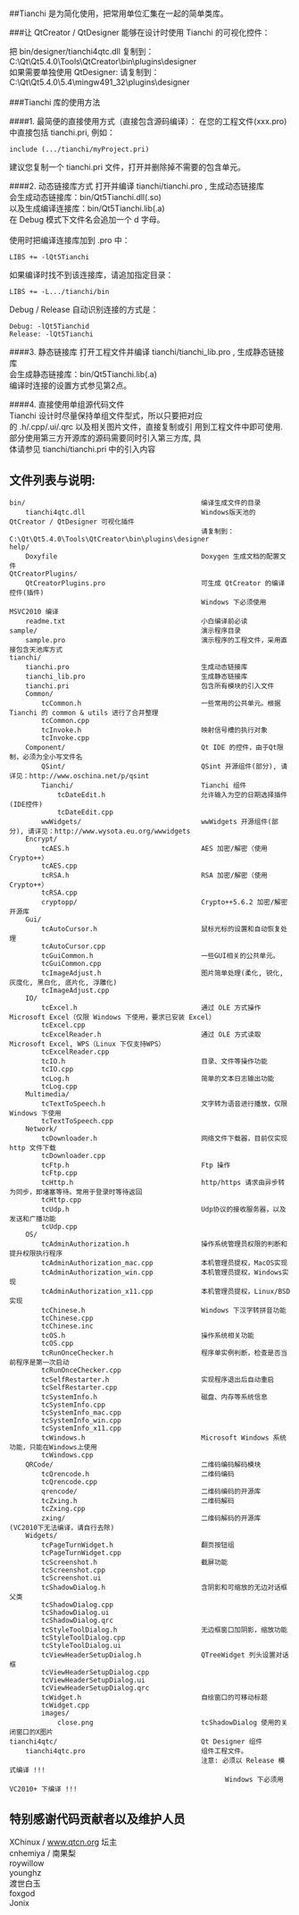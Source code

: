 ﻿##

##Tianchi 是为简化使用，把常用单位汇集在一起的简单类库。<br/>

###让 QtCreator / QtDesigner 能够在设计时使用 Tianchi 的可视化控件：

把 bin/designer/tianchi4qtc.dll 复制到：C:\\Qt\\Qt5.4.0\\Tools\\QtCreator\\bin\\plugins\\designer<br/>
如果需要单独使用 QtDesigner: 请复制到：C:\\Qt\\Qt5.4.0\\5.4\\mingw491_32\\plugins\\designer<br/>
<br/>
###Tianchi 库的使用方法

####1. 最简便的直接使用方式（直接包含源码编译）：
在您的工程文件(xxx.pro)中直接包括 tianchi.pri, 例如：<br/>

    include (.../tianchi/myProject.pri)
建议您复制一个 tianchi.pri 文件，打开并删除掉不需要的包含单元。<br/>

####2. 动态链接库方式
打开并编译 tianchi/tianchi.pro , 生成动态链接库<br/>
会生成动态链接库：bin/Qt5Tianchi.dll(.so)<br/>
以及生成编译连接库：bin/Qt5Tianchi.lib(.a)<br/>
在 Debug 模式下文件名会追加一个 d 字母。<br/>
<br/>
使用时把编译连接库加到 .pro 中：<br/>

    LIBS += -lQt5Tianchi
如果编译时找不到该连接库，请追加指定目录：<br/>

    LIBS += -L.../tianchi/bin
Debug / Release 自动识别连接的方式是：<br/>

    Debug: -lQt5Tianchid
    Release: -lQt5Tianchi
####3. 静态链接库
打开工程文件并编译 tianchi/tianchi_lib.pro , 生成静态链接库<br/>
会生成静态链接库：bin/Qt5Tianchi.lib(.a)<br/>
编译时连接的设置方式参见第2点。<br/>

####4. 直接使用单组源代码文件<br/>
Tianchi 设计时尽量保持单组文件型式，所以只要把对应<br/>
的 .h/.cpp/.ui/.qrc 以及相关图片文件，直接复制或引
用到工程文件中即可使用.<br/>
部分使用第三方开源库的源码需要同时引入第三方库, 具<br/>
体请参见 tianchi/tianchi.pri 中的引入内容<br/>

文件列表与说明:
---------------

    bin/                                            编译生成文件的目录
        tianchi4qtc.dll                             Windows版天池的 QtCreator / QtDesigner 可视化插件
                                                    请复制到：C:\Qt\Qt5.4.0\Tools\QtCreator\bin\plugins\designer
    help/
        Doxyfile                                    Doxygen 生成文档的配置文件
    QtCreatorPlugins/
        QtCreatorPlugins.pro                        可生成 QtCreator 的编译控件(插件)
                                                    Windows 下必须使用 MSVC2010 编译
        readme.txt                                  小白编译前必读
    sample/                                         演示程序目录
        sample.pro                                  演示程序的工程文件，采用直接包含天池库方式
    tianchi/
        tianchi.pro                                 生成动态链接库
        tianchi_lib.pro                             生成静态链接库
        tianchi.pri                                 包含所有模块的引入文件
        Common/
            tcCommon.h                              一些常用的公共单元。根据 Tianchi 的 common & utils 进行了合并整理
            tcCommon.cpp
            tcInvoke.h                              映射信号槽的执行对象
            tcInvoke.cpp
        Component/                                  Qt IDE 的控件，由于Qt限制，必须为全小写文件名
            QSint/                                  QSint 开源组件(部分), 请详见：http://www.oschina.net/p/qsint
            Tianchi/                                Tianchi 组件
                tcDateEdit.h                        允许输入为空的日期选择插件(IDE控件)
                tcDateEdit.cpp
            wwWidgets/                              wwWidgets 开源组件(部分), 请详见：http://www.wysota.eu.org/wwwidgets
        Encrypt/
            tcAES.h                                 AES 加密/解密（使用 Crypto++）
            tcAES.cpp
            tcRSA.h                                 RSA 加密/解密（使用 Crypto++）
            tcRSA.cpp
            cryptopp/                               Crypto++5.6.2 加密/解密开源库
        Gui/
            tcAutoCursor.h                          鼠标光标的设置和自动恢复处理
            tcAutoCursor.cpp
            tcGuiCommon.h                           一些GUI相关的公共单元。
            tcGuiCommon.cpp
            tcImageAdjust.h                         图片简单处理(柔化, 锐化, 灰度化, 黑白化, 底片化, 浮雕化)
            tcImageAdjust.cpp
        IO/
            tcExcel.h                               通过 OLE 方式操作 Microsoft Excel（仅限 Windows 下使用，要求已安装 Excel）
            tcExcel.cpp
            tcExcelReader.h                         通过 OLE 方式读取 Microsoft Excel, WPS（Linux 下仅支持WPS）
            tcExcelReader.cpp
            tcIO.h                                  目录、文件等操作功能
            tcIO.cpp
            tcLog.h                                 简单的文本日志输出功能
            tcLog.cpp
        Multimedia/
            tcTextToSpeech.h                        文字转为语音进行播放，仅限 Windows 下使用
            tcTextToSpeech.cpp
        Network/
            tcDownloader.h                          网络文件下载器，目前仅实现 http 文件下载
            tcDownloader.cpp
            tcFtp.h                                 Ftp 操作
            tcFtp.cpp
            tcHttp.h                                http/https 请求由异步转为同步，即堵塞等待。常用于登录时等待返回
            tcHttp.cpp
            tcUdp.h                                 Udp协议的接收服务器，以及发送和广播功能
            tcUdp.cpp
        OS/
            tcAdminAuthorization.h                  操作系统管理员权限的判断和提升权限执行程序
            tcAdminAuthorization_mac.cpp            本机管理员提权，MacOS实现
            tcAdminAuthorization_win.cpp            本机管理员提权，Windows实现
            tcAdminAuthorization_x11.cpp            本机管理员提权，Linux/BSD实现
            tcChinese.h                             Windows 下汉字转拼音功能
            tcChinese.cpp
            tcChinese.inc
            tcOS.h                                  操作系统相关功能
            tcOS.cpp
            tcRunOnceChecker.h                      程序单实例判断，检查是否当前程序是第一次启动
            tcRunOnceChecker.cpp
            tcSelfRestarter.h                       实现程序退出后自动重启
            tcSelfRestarter.cpp
            tcSystemInfo.h                          磁盘、内存等系统信息
            tcSystemInfo.cpp
            tcSystemInfo_mac.cpp
            tcSystemInfo_win.cpp
            tcSystemInfo_x11.cpp
            tcWindows.h                             Microsoft Windows 系统功能，只能在Windows上使用
            tcWindows.cpp
        QRCode/                                     二维码编码解码模块
            tcQrencode.h                            二维码编码
            tcQrencode.cpp
            qrencode/                               二维码编码的开源库
            tcZxing.h                               二维码解码
            tcZxing.cpp
            zxing/                                  二维码解码的开源库 (VC2010下无法编译，请自行去除)
        Widgets/
            tcPageTurnWidget.h                      翻页按钮组
            tcPageTurnWidget.cpp
            tcScreenshot.h                          截屏功能
            tcScreenshot.cpp
            tcScreenshot.ui
            tcShadowDialog.h                        含阴影和可缩放的无边对话框父类
            tcShadowDialog.cpp
            tcShadowDialog.ui
            tcShadowDialog.qrc
            tcStyleToolDialog.h                     无边框窗口加阴影，缩放功能
            tcStyleToolDialog.cpp
            tcStyleToolDialog.ui
            tcViewHeaderSetupDialog.h               QTreeWidget 列头设置对话框
            tcViewHeaderSetupDialog.cpp
            tcViewHeaderSetupDialog.ui
            tcViewHeaderSetupDialog.qrc
            tcWidget.h                              自绘窗口的可移动标题
            tcWidget.cpp
            images/
                close.png                           tcShadowDialog 使用的关闭窗口的X图片
    tianchi4qtc/                                    Qt Designer 组件
        tianchi4qtc.pro                             组件工程文件。
                                                    注意: 必须以 Release 模式编译 !!!
                                                          Windows 下必须用 VC2010+ 下编译 !!!

特别感谢代码贡献者以及维护人员
------------------------------
XChinux / www.qtcn.org 坛主<br/>
cnhemiya / 南果梨<br/>
roywillow<br/>
younghz<br/>
渡世白玉<br/>
foxgod<br/>
Jonix<br/>
